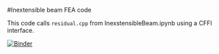 #Inextensible beam FEA code

This code calls `residual.cpp` from InexstensibleBeam.ipynb using a CFFI interface.

[![Binder](http://mybinder.org/badge.svg)](http://mybinder.org:/repo/johntfoster/inextensible_beam_code)

